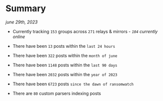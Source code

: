 
# Summary
_june 29th, 2023_

- Currently tracking `153` groups across `271` relays & mirrors - _`104` currently online_

- There have been `13` posts within the `last 24 hours`

- There have been `322` posts within the `month of june`

- There have been `1148` posts within the `last 90 days`

- There have been `2032` posts within the `year of 2023`

- There have been `6723` posts `since the dawn of ransomwatch`

- There are `80` custom parsers indexing posts
